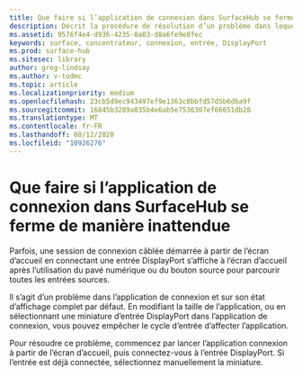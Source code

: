 ```yaml
---
title: Que faire si l’application de connexion dans SurfaceHub se ferme de manière inattendue
description: Décrit la procédure de résolution d’un problème dans lequel l’application de connexion dans surface Hub s’arrête sur l’écran d’accueil après le recyclage des entrées.
ms.assetid: 9576f4e4-d936-4235-8a03-d8a6fe9e8fec
keywords: surface, concentrateur, connexion, entrée, DisplayPort
ms.prod: surface-hub
ms.sitesec: library
author: greg-lindsay
ms.author: v-todmc
ms.topic: article
ms.localizationpriority: medium
ms.openlocfilehash: 23cb5d9ec943497ef9e1363c8bbfd57d5b6dba9f
ms.sourcegitcommit: 16845b3289a035b4e6ab5e7536307ef66651db28
ms.translationtype: MT
ms.contentlocale: fr-FR
ms.lasthandoff: 08/12/2020
ms.locfileid: "10926276"
---
```

# Que faire si l’application de connexion dans SurfaceHub se ferme de manière inattendue

Parfois, une session de connexion câblée démarrée à partir de l’écran d’accueil en connectant une entrée DisplayPort s’affiche à l’écran d’accueil après l’utilisation du pavé numérique ou du bouton source pour parcourir toutes les entrées sources.

Il s’agit d’un problème dans l’application de connexion et sur son état d’affichage complet par défaut. En modifiant la taille de l’application, ou en sélectionnant une miniature d’entrée DisplayPort dans l’application de connexion, vous pouvez empêcher le cycle d’entrée d’affecter l’application.

Pour résoudre ce problème, commencez par lancer l’application connexion à partir de l’écran d’accueil, puis connectez-vous à l’entrée DisplayPort. Si l’entrée est déjà connectée, sélectionnez manuellement la miniature.